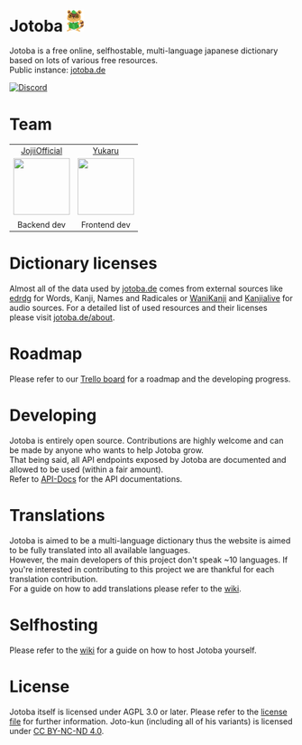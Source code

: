 # Jotoba <img class="titleImg" width="30" src="/html/assets/jotokun/JotoBook.svg">
Jotoba is a free online, selfhostable, multi-language japanese dictionary based on lots of various free resources.<br>
Public instance: [jotoba.de](https://jotoba.de)<br>

<a href="https://discord.gg/ysSkFFxmjr"><img src="https://img.shields.io/discord/854657468867936267?style=for-the-badge" alt="Discord"></a>

# Team
<table>
     <tr align="center">
          <td><a href="https://github.com/JojiiOfficial">JojiiOfficial</a></td>
          <td><a href="https://github.com/Yukaru-san">Yukaru</a></td>
     </tr>
     <tr align="center">
          <td><a href="https://github.com/JojiiOfficial"><img src="https://avatars.githubusercontent.com/u/15957865?v=4" width="100" height="100"></a></td>
          <td><a href="https://github.com/Yukaru-san"><img src="https://avatars.githubusercontent.com/u/57414313?v=4" width="100" height="100"></a></td>
     </tr>
     <tr align="center">
          <td>Backend dev</td>
          <td>Frontend dev</td>
     </tr>
</table>

# Dictionary licenses
Almost all of the data used by [jotoba.de](https://jotoba.de) comes from external sources like [edrdg](http://www.edrdg.org/) 
for Words, Kanji, Names and Radicales or [WaniKanji](https://www.wanikani.com/) and [Kanjialive](https://kanjialive.com/) for audio sources.
For a detailed list of used resources and their licenses please visit [jotoba.de/about](https://jotoba.de/about).

# Roadmap
Please refer to our [Trello board](https://trello.com/b/nmG0xgaW/jotoba-roadmap) for a roadmap and the developing progress.

# Developing
Jotoba is entirely open source. Contributions are highly welcome and can be made by anyone who wants to help Jotoba grow.<br>
That being said, all API endpoints exposed by Jotoba are documented and allowed to be used (within a fair amount).<br>
Refer to [API-Docs](https://jotoba.de/docs.html) for the API documentations.

# Translations
Jotoba is aimed to be a multi-language dictionary thus the website is aimed to be fully translated into all available languages.<br>
However, the main developers of this project don't speak ~10 languages.
If you're interested in contributing to this project we are thankful for each translation contribution.<br>
For a guide on how to add translations please refer to the [wiki](https://github.com/WeDontPanic/Jotoba/wiki/Translate).

# Selfhosting
Please refer to the [wiki](https://github.com/WeDontPanic/Jotoba/wiki/Selfhost) for a guide on how to host Jotoba yourself.

# License
Jotoba itself is licensed under AGPL 3.0 or later. 
Please refer to the [license file](https://github.com/WeDontPanic/Jotoba/blob/master/LICENSE) for further information.
Joto-kun (including all of his variants) is licensed under [CC BY-NC-ND 4.0](https://creativecommons.org/licenses/by-nc-nd/4.0/).
